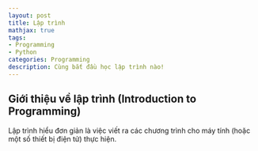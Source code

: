 ```yaml
---
layout: post
title: Lập trình
mathjax: true
tags:
- Programming
- Python
categories: Programming
description: Cùng bắt đầu học lập trình nào!
---
```

## Giới thiệu về lập trình (Introduction to Programming)
Lập trình hiểu đơn giản là việc viết ra các chương trình cho máy tính (hoặc một số thiết bị điện tử) thực hiện.

<!--    \\[  \\]  \\(  \\)   -->
<!--                         -->
